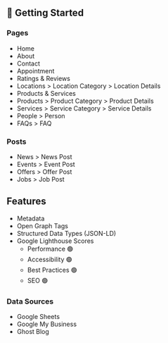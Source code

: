 ## 📍 Getting Started

### Pages

- Home
- About
- Contact
- Appointment
- Ratings & Reviews
- Locations > Location Category > Location Details
- Products & Services
- Products > Product Category > Product Details
- Services > Service Category > Service Details
- People > Person
- FAQs > FAQ

### Posts

- News > News Post
- Events > Event Post
- Offers > Offer Post
- Jobs > Job Post

## Features

- Metadata
- Open Graph Tags
- Structured Data Types (JSON-LD)
- Google Lighthouse Scores
    - Performance 🟢
    - Accessibility 🟢
    - Best Practices 🟢
    - SEO 🟢

### Data Sources

- Google Sheets
- Google My Business
- Ghost Blog
